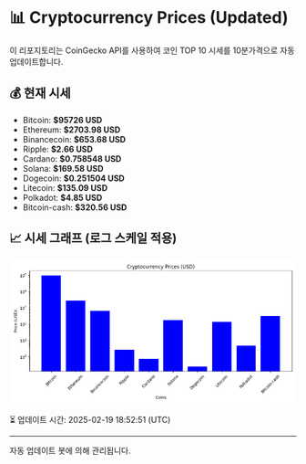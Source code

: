
# 📊 Cryptocurrency Prices (Updated)

이 리포지토리는 CoinGecko API를 사용하여 코인 TOP 10 시세를 10분가격으로 자동 업데이트합니다.

## 💰 현재 시세
- Bitcoin: **$95726 USD**
- Ethereum: **$2703.98 USD**
- Binancecoin: **$653.68 USD**
- Ripple: **$2.66 USD**
- Cardano: **$0.758548 USD**
- Solana: **$169.58 USD**
- Dogecoin: **$0.251504 USD**
- Litecoin: **$135.09 USD**
- Polkadot: **$4.85 USD**
- Bitcoin-cash: **$320.56 USD**

## 📈 시세 그래프 (로그 스케일 적용)
![Crypto Prices](crypto_prices.png)

⏳ 업데이트 시간: 2025-02-19 18:52:51 (UTC)

---
자동 업데이트 봇에 의해 관리됩니다.
